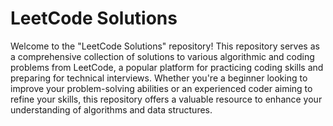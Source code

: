# LeetCode Solutions
Welcome to the "LeetCode Solutions" repository! This repository serves as a comprehensive collection of solutions to various algorithmic and coding problems from LeetCode, a popular platform for practicing coding skills and preparing for technical interviews. Whether you're a beginner looking to improve your problem-solving abilities  or an experienced coder aiming to refine  your skills, this repository offers a valuable resource to enhance your understanding of algorithms and data structures.
